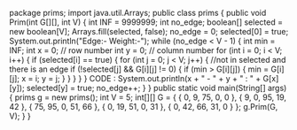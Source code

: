 package prims;
import java.util.Arrays;
public class prims
 {
 public void Prim(int G[][], int V) 
 {
 int INF = 9999999;
 int no_edge; 
 boolean[] selected = new boolean[V];
 Arrays.fill(selected, false);
 no_edge = 0;
 selected[0] = true;
 System.out.println("Edge:- Weight:-");
 while (no_edge < V - 1) 
 {
 int min = INF;
 int x = 0; // row number
 int y = 0; // column number
 for (int i = 0; i < V; i++) 
 {
 if (selected[i] == true) 
 {
 for (int j = 0; j < V; j++) 
 {
 //not in selected and there is an edge
 if (!selected[j] && G[i][j] != 0) 
 {
 if (min > G[i][j]) 
 {
 min = G[i][j];
 x = i;
 y = j;
     }
    }
   }
  }
 }
 CODE :
 System.out.println(x + " - " + y + " : " + G[x][y]);
 selected[y] = true;
 no_edge++;
  }
 }
 public static void main(String[] args) 
 {
 prims g = new prims();
 int V = 5;
 int[][] G = { 
 { 0, 9, 75, 0, 0 }, 
 { 9, 0, 95, 19, 42 }, 
 { 75, 95, 0, 51, 66 }, 
 { 0, 19, 51, 0, 31 },
 { 0, 42, 66, 31, 0 } 
 };
 g.Prim(G, V);
 }
 }
